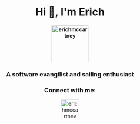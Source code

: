<h1 align="center">Hi 👋, I'm Erich</h1>

<h4 align="center">
  <a href="https://redleg.dev" target="blank">
    <img src="https://github.com/erichmccartney/home/blob/main/images/kemmek-icon.jpg" alt="erichmccartney" height="100"/>    </a>
</h4>

<h3 align="center">A software evangilist and sailing enthusiast</h3>

<h3 align="center">Connect with me:</h3>
<div align="center">
    <a href="https://linkedin.com/in/emccartney" target="blank"><img align="center" src="https://cdn.jsdelivr.net/npm/simple-icons@3.0.1/icons/linkedin.svg" alt="erichmccartney" height="50"/></a>
